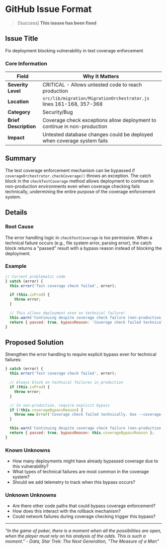 # GitHub Issue Format

> [!success] **This issuse has been fixed**

## Issue Title

Fix deployment blocking vulnerability in test coverage enforcement

### Core Information

| Field                 | Why It Matters                                                           |
| --------------------- | ------------------------------------------------------------------------ |
| **Severity Level**    | CRITICAL - Allows untested code to reach production                      |
| **Location**          | `src/lib/migration/MigrationOrchestrator.js` lines 161-168, 357-368      |
| **Category**          | Security/Bug                                                             |
| **Brief Description** | Coverage check exceptions allow deployment to continue in non-production |
| **Impact**            | Untested database changes could be deployed when coverage system fails   |

## Summary

The test coverage enforcement mechanism can be bypassed if `coverageOrchestrator.checkCoverage()` throws an exception. The catch block in the `checkTestCoverage` method allows deployment to continue in non-production environments even when coverage checking fails technically, undermining the entire purpose of the coverage enforcement system.

## Details

### Root Cause

The error handling logic in `checkTestCoverage` is too permissive. When a technical failure occurs (e.g., file system error, parsing error), the catch block returns a "passed" result with a bypass reason instead of blocking the deployment.

### Example

```javascript
// Current problematic code
} catch (error) {
  this.error('Test coverage check failed', error);

  if (this.isProd) {
    throw error;
  }

  // This allows deployment even on technical failure!
  this.warn('Continuing despite coverage check failure (non-production)');
  return { passed: true, bypassReason: 'Coverage check failed technically' };
}
```

## Proposed Solution

Strengthen the error handling to require explicit bypass even for technical failures:

```javascript
} catch (error) {
  this.error('Test coverage check failed', error);

  // Always block on technical failures in production
  if (this.isProd) {
    throw error;
  }

  // In non-production, require explicit bypass
  if (!this.coverageBypassReason) {
    throw new Error('Coverage check failed technically. Use --coverage-bypass-reason to continue.');
  }

  this.warn('Continuing despite coverage check failure (non-production with bypass)');
  return { passed: true, bypassReason: this.coverageBypassReason };
}
```

### Known Unknowns

- How many deployments might have already bypassed coverage due to this vulnerability?
- What types of technical failures are most common in the coverage system?
- Should we add telemetry to track when this bypass occurs?

### Unknown Unknowns

- Are there other code paths that could bypass coverage enforcement?
- How does this interact with the rollback mechanism?
- Could network failures during coverage checking trigger this bypass?

---

_"In the game of poker, there is a moment when all the possibilities are open, when the player must rely on his analysis of the odds. This is such a moment." - Data, Star Trek: The Next Generation, "The Measure of a Man"_
